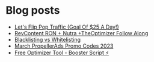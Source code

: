 # Blog posts
<!-- BLOG-POST-LIST:START -->
- [Let&#39;s Flip Pop Traffic &lpar;Goal Of $25 A Day!&rpar;](https://afflift.com/f/threads/lets-flip-pop-traffic-goal-of-25-a-day.10597/)
- [RevContent RON + Nutra +TheOptimizer Follow Along](https://afflift.com/f/threads/revcontent-ron-nutra-theoptimizer-follow-along.7210/)
- [Blacklisting vs Whitelisting](https://afflift.com/f/threads/blacklisting-vs-whitelisting.10251/)
- [March PropellerAds Promo Codes 2023](https://afflift.com/f/threads/march-propellerads-promo-codes-2023.10510/)
- [Free Optimizer Tool - Booster Script ⚡](https://afflift.com/f/threads/free-optimizer-tool-booster-script-%E2%9A%A1.10601/)
<!-- BLOG-POST-LIST:END -->
